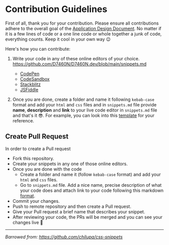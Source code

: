 # Contribution Guidelines

First of all, thank you for your contribution. Please ensure all contributions adhere to the overall goal of the [Application Design Document](https://github.com/D7460N/D7460N.dev/blob/main/ADD.md). No matter if it is a few lines of code or a one line code or whole together a junk of code, everything counts. Keep it cool in your own way :wink:

Here's how you can contribute:

1. Write your code in any of these online editors of your choice.
https://github.com/D7460N/D7460N.dev/blob/main/snippets.md
   - [CodePen](https://codepen.io/)
   - [CodeSandbox](https://codesandbox.io/index2)
   - [Stackblitz](https://stackblitz.com/)
   - [JSFiddle](https://jsfiddle.net/)

2. Once you are done, create a folder and name it following `kebab-case` format and add your `html` and `css` files and in `snippets.md` file provide **name**, **description** and **link** to your live code editor in `snippets.md` file and that's it :sunglasses:. For example, you can look into this [template](https://github.com/D7460N/D7460N.dev/blob/main/snippets.md) for your reference.

## Create Pull Request

In order to create a Pull request

- Fork this repository.
- Create your snippets in any one of those online editors.
- Once you are done with the code
    - Create a folder and name it (follow `kebab-case` format) and add your `html` and `css` files.
    - Go to `snippets.md` file. Add a nice name, precise description of what your code does and attach link to your code following this markdown [format](https://github.com/trove-ai-com/trove/blob/main/snippets.md).
- Commit your changes.
- Push to remote repository and then create a Pull request.
- Give your Pull request a brief name that describes your snippet.
- After reviewing your code, the PRs will be merged and you can see your changes live :rocket:

---

<i>Barrowed from: https://github.com/chilupa/css-snippets</i>
